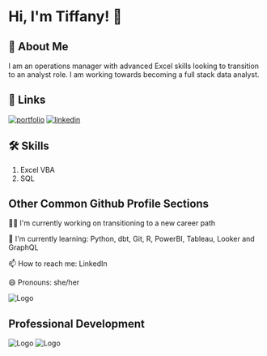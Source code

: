 
# Hi, I'm Tiffany! 👋


## 🚀 About Me
I am an operations manager with advanced Excel skills looking to transition to an analyst role.  I am working towards becoming a full stack data analyst. 


## 🔗 Links
[![portfolio](https://img.shields.io/badge/my_portfolio-000?style=for-the-badge&logo=ko-fi&logoColor=white)](https://github.com/yumidiane)
[![linkedin](https://img.shields.io/badge/linkedin-0A66C2?style=for-the-badge&logo=linkedin&logoColor=white)](https://www.linkedin.com/in/tiffany-anguiano)



## 🛠 Skills
1. Excel VBA
2. SQL




## Other Common Github Profile Sections
👩‍💻 I'm currently working on transitioning to a new career path

🧠 I'm currently learning: Python, dbt, Git, R, PowerBI, Tableau, Looker and GraphQL

📫 How to reach me: LinkedIn

😄 Pronouns: she/her




![Logo](https://github-readme-stats.vercel.app/api?username=yumidiane&&show_icons=true&title_color=ffffff&icon_color=bb2acf&text_color=daf7dc&bg_color=151515)



## Professional Development
![Logo](https://udemy-certificate.s3.amazonaws.com/image/UC-0ba26c36-ccc0-494b-b92d-d73f466bc8a5.jpg?v=1668720972000)
![Logo](https://udemy-certificate.s3.amazonaws.com/image/UC-38b05fa3-6dce-4d76-ae3d-9b14d90c6e6f.jpg?v=1670268009000)


